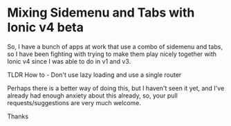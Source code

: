 # Mixing Sidemenu and Tabs with Ionic v4 beta

So, I have a bunch of apps at work that use a combo of sidemenu and tabs, so I have been fighting with trying to make them play nicely together with Ionic v4 since I was able to do in v1 and v3.

TLDR How to - Don't use lazy loading and use a single router

Perhaps there is a better way of doing this, but I haven't seen it yet, and I've already had enough anxiety about this already, so, your pull requests/suggestions are very much welcome.

Thanks
